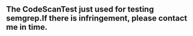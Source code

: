 ## The CodeScanTest just used for testing semgrep.If there is infringement, please contact me in time.
